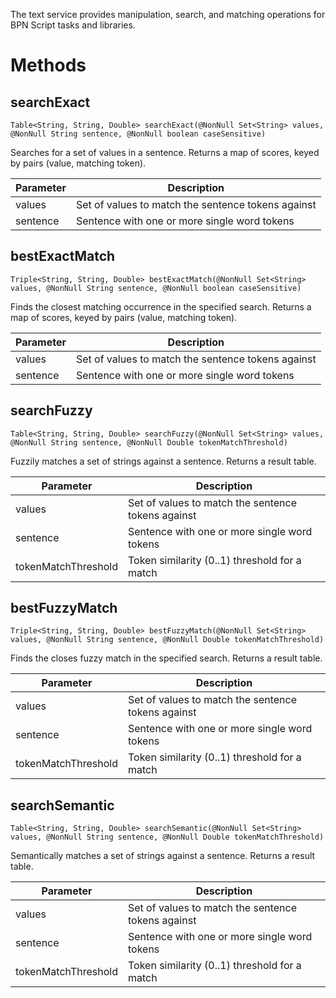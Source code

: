 The text service provides manipulation, search, and matching operations for BPN Script tasks and libraries.
# Methods
## searchExact
    Table<String, String, Double> searchExact(@NonNull Set<String> values, @NonNull String sentence, @NonNull boolean caseSensitive)
Searches for a set of values in a sentence. Returns a map of scores, keyed by pairs (value, matching token).

| Parameter | Description |
| ----|----|
| values | Set of values to match the sentence tokens against |
| sentence | Sentence with one or more single word tokens |

## bestExactMatch
    Triple<String, String, Double> bestExactMatch(@NonNull Set<String> values, @NonNull String sentence, @NonNull boolean caseSensitive)
Finds the closest matching occurrence in the specified search. Returns a map of scores, keyed by pairs (value, matching token).

| Parameter | Description |
| ----|----|
| values | Set of values to match the sentence tokens against |
| sentence | Sentence with one or more single word tokens |

## searchFuzzy
    Table<String, String, Double> searchFuzzy(@NonNull Set<String> values, @NonNull String sentence, @NonNull Double tokenMatchThreshold)
Fuzzily matches a set of strings against a sentence. Returns a result table.

| Parameter | Description |
| ----|----|
| values | Set of values to match the sentence tokens against |
| sentence | Sentence with one or more single word tokens |
| tokenMatchThreshold | Token similarity (0..1) threshold for a match |

## bestFuzzyMatch
    Triple<String, String, Double> bestFuzzyMatch(@NonNull Set<String> values, @NonNull String sentence, @NonNull Double tokenMatchThreshold)
Finds the closes fuzzy match in the specified search. Returns a result table.

| Parameter | Description |
| ----|----|
| values | Set of values to match the sentence tokens against |
| sentence | Sentence with one or more single word tokens |
| tokenMatchThreshold | Token similarity (0..1) threshold for a match |

## searchSemantic
    Table<String, String, Double> searchSemantic(@NonNull Set<String> values, @NonNull String sentence, @NonNull Double tokenMatchThreshold)
Semantically matches a set of strings against a sentence. Returns a result table.

| Parameter | Description |
| ----|----|
| values | Set of values to match the sentence tokens against |
| sentence | Sentence with one or more single word tokens |
| tokenMatchThreshold | Token similarity (0..1) threshold for a match |

